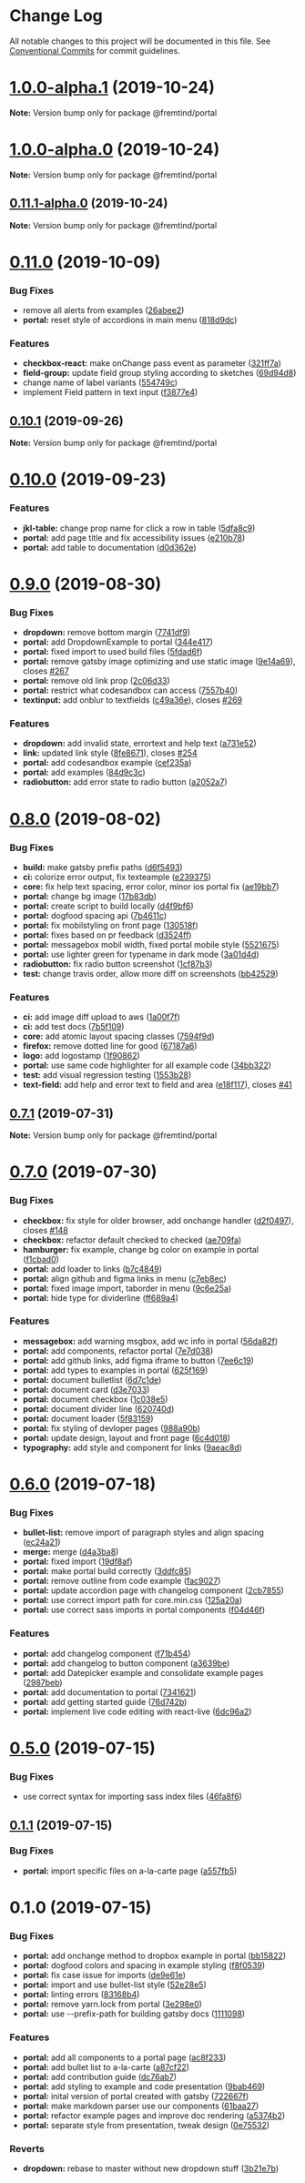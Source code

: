 # Change Log

All notable changes to this project will be documented in this file.
See [Conventional Commits](https://conventionalcommits.org) for commit guidelines.

# [1.0.0-alpha.1](https://github.com/fremtind/jokul/compare/@fremtind/portal@1.0.0-alpha.0...@fremtind/portal@1.0.0-alpha.1) (2019-10-24)

**Note:** Version bump only for package @fremtind/portal





# [1.0.0-alpha.0](https://github.com/fremtind/jokul/compare/@fremtind/portal@0.11.1-alpha.0...@fremtind/portal@1.0.0-alpha.0) (2019-10-24)

**Note:** Version bump only for package @fremtind/portal





## [0.11.1-alpha.0](https://github.com/fremtind/jokul/compare/@fremtind/portal@0.11.0...@fremtind/portal@0.11.1-alpha.0) (2019-10-24)

**Note:** Version bump only for package @fremtind/portal





# [0.11.0](https://github.com/fremtind/jokul/compare/@fremtind/portal@0.10.1...@fremtind/portal@0.11.0) (2019-10-09)


### Bug Fixes

* remove all alerts from examples ([26abee2](https://github.com/fremtind/jokul/commit/26abee2))
* **portal:** reset style of accordions in main menu ([818d9dc](https://github.com/fremtind/jokul/commit/818d9dc))


### Features

* **checkbox-react:** make onChange pass event as parameter ([321ff7a](https://github.com/fremtind/jokul/commit/321ff7a))
* **field-group:** update field group styling according to sketches ([69d94d8](https://github.com/fremtind/jokul/commit/69d94d8))
* change name of label variants ([554749c](https://github.com/fremtind/jokul/commit/554749c))
* implement Field pattern in text input ([f3877e4](https://github.com/fremtind/jokul/commit/f3877e4))





## [0.10.1](https://github.com/fremtind/jokul/compare/@fremtind/portal@0.10.0...@fremtind/portal@0.10.1) (2019-09-26)

**Note:** Version bump only for package @fremtind/portal





# [0.10.0](https://github.com/fremtind/jokul/compare/@fremtind/portal@0.9.0...@fremtind/portal@0.10.0) (2019-09-23)


### Features

* **jkl-table:** change prop name for click a row in table ([5dfa8c9](https://github.com/fremtind/jokul/commit/5dfa8c9))
* **portal:** add page title and fix accessibility issues ([e210b78](https://github.com/fremtind/jokul/commit/e210b78))
* **portal:** add table to documentation ([d0d362e](https://github.com/fremtind/jokul/commit/d0d362e))





# [0.9.0](https://github.com/fremtind/jokul/compare/@fremtind/portal@0.8.0...@fremtind/portal@0.9.0) (2019-08-30)


### Bug Fixes

* **dropdown:** remove bottom margin ([7741df9](https://github.com/fremtind/jokul/commit/7741df9))
* **portal:** add DropdownExample to portal ([344e417](https://github.com/fremtind/jokul/commit/344e417))
* **portal:** fixed import to used build files ([5fdad6f](https://github.com/fremtind/jokul/commit/5fdad6f))
* **portal:** remove gatsby image optimizing and use static image ([9e14a69](https://github.com/fremtind/jokul/commit/9e14a69)), closes [#267](https://github.com/fremtind/jokul/issues/267)
* **portal:** remove old link prop ([2c06d33](https://github.com/fremtind/jokul/commit/2c06d33))
* **portal:** restrict what codesandbox can access ([7557b40](https://github.com/fremtind/jokul/commit/7557b40))
* **textinput:** add onblur to textfields ([c49a36e](https://github.com/fremtind/jokul/commit/c49a36e)), closes [#269](https://github.com/fremtind/jokul/issues/269)


### Features

* **dropdown:** add invalid state, errortext and help text ([a731e52](https://github.com/fremtind/jokul/commit/a731e52))
* **link:** updated link style ([8fe8671](https://github.com/fremtind/jokul/commit/8fe8671)), closes [#254](https://github.com/fremtind/jokul/issues/254)
* **portal:** add codesandbox example ([cef235a](https://github.com/fremtind/jokul/commit/cef235a))
* **portal:** add examples ([84d9c3c](https://github.com/fremtind/jokul/commit/84d9c3c))
* **radiobutton:** add error state to radio button ([a2052a7](https://github.com/fremtind/jokul/commit/a2052a7))





# [0.8.0](https://github.com/fremtind/jokul/compare/@fremtind/portal@0.7.1...@fremtind/portal@0.8.0) (2019-08-02)


### Bug Fixes

* **build:** make gatsby prefix paths ([d6f5493](https://github.com/fremtind/jokul/commit/d6f5493))
* **ci:** colorize error output, fix texteample ([e239375](https://github.com/fremtind/jokul/commit/e239375))
* **core:** fix help text spacing, error color, minor ios portal fix ([ae19bb7](https://github.com/fremtind/jokul/commit/ae19bb7))
* **portal:** change bg image ([17b83db](https://github.com/fremtind/jokul/commit/17b83db))
* **portal:** create script to build locally ([d4f9bf6](https://github.com/fremtind/jokul/commit/d4f9bf6))
* **portal:** dogfood spacing api ([7b4611c](https://github.com/fremtind/jokul/commit/7b4611c))
* **portal:** fix mobilstyling on front page ([130518f](https://github.com/fremtind/jokul/commit/130518f))
* **portal:** fixes based on pr feedback ([d3524ff](https://github.com/fremtind/jokul/commit/d3524ff))
* **portal:** messagebox mobil width, fixed portal mobile style ([5521675](https://github.com/fremtind/jokul/commit/5521675))
* **portal:** use lighter green for typename in dark mode ([3a01d4d](https://github.com/fremtind/jokul/commit/3a01d4d))
* **radiobutton:** fix radio button screenshot ([1cf87b3](https://github.com/fremtind/jokul/commit/1cf87b3))
* **test:** change travis order, allow more diff on screenshots ([bb42529](https://github.com/fremtind/jokul/commit/bb42529))


### Features

* **ci:** add image diff upload to aws ([1a00f7f](https://github.com/fremtind/jokul/commit/1a00f7f))
* **ci:** add test docs ([7b5f109](https://github.com/fremtind/jokul/commit/7b5f109))
* **core:** add atomic layout spacing classes ([7594f9d](https://github.com/fremtind/jokul/commit/7594f9d))
* **firefox:** remove dotted line for good ([67187a6](https://github.com/fremtind/jokul/commit/67187a6))
* **logo:** add logostamp ([1f90862](https://github.com/fremtind/jokul/commit/1f90862))
* **portal:** use same code highlighter for all example code ([34bb322](https://github.com/fremtind/jokul/commit/34bb322))
* **test:** add visual regression testing ([1553b28](https://github.com/fremtind/jokul/commit/1553b28))
* **text-field:** add help and error text to field and area ([e18f117](https://github.com/fremtind/jokul/commit/e18f117)), closes [#41](https://github.com/fremtind/jokul/issues/41)





## [0.7.1](https://github.com/fremtind/jokul/compare/@fremtind/portal@0.7.0...@fremtind/portal@0.7.1) (2019-07-31)

**Note:** Version bump only for package @fremtind/portal





# [0.7.0](https://github.com/fremtind/jokul/compare/@fremtind/portal@0.6.0...@fremtind/portal@0.7.0) (2019-07-30)


### Bug Fixes

* **checkbox:** fix style for older browser, add onchange handler ([d2f0497](https://github.com/fremtind/jokul/commit/d2f0497)), closes [#148](https://github.com/fremtind/jokul/issues/148)
* **checkbox:** refactor default checked to checked ([ae709fa](https://github.com/fremtind/jokul/commit/ae709fa))
* **hamburger:** fix example, change bg color on example in portal ([f1cbad0](https://github.com/fremtind/jokul/commit/f1cbad0))
* **portal:** add loader to links ([b7c4849](https://github.com/fremtind/jokul/commit/b7c4849))
* **portal:** align github and figma links in menu ([c7eb8ec](https://github.com/fremtind/jokul/commit/c7eb8ec))
* **portal:** fixed image import, taborder in menu ([9c6e25a](https://github.com/fremtind/jokul/commit/9c6e25a))
* **portal:** hide type for dividerline ([ff689a4](https://github.com/fremtind/jokul/commit/ff689a4))


### Features

* **messagebox:** add warning msgbox, add wc info in portal ([56da82f](https://github.com/fremtind/jokul/commit/56da82f))
* **portal:** add components, refactor portal ([7e7d038](https://github.com/fremtind/jokul/commit/7e7d038))
* **portal:** add github links, add figma iframe to button ([7ee6c19](https://github.com/fremtind/jokul/commit/7ee6c19))
* **portal:** add types to examples in portal ([625f169](https://github.com/fremtind/jokul/commit/625f169))
* **portal:** document bulletlist ([6d7c1de](https://github.com/fremtind/jokul/commit/6d7c1de))
* **portal:** document card ([d3e7033](https://github.com/fremtind/jokul/commit/d3e7033))
* **portal:** document checkbox ([1c038e5](https://github.com/fremtind/jokul/commit/1c038e5))
* **portal:** document divider line ([620740d](https://github.com/fremtind/jokul/commit/620740d))
* **portal:** document loader ([5f83159](https://github.com/fremtind/jokul/commit/5f83159))
* **portal:** fix styling of devloper pages ([988a90b](https://github.com/fremtind/jokul/commit/988a90b))
* **portal:** update design, layout and front page ([6c4d018](https://github.com/fremtind/jokul/commit/6c4d018))
* **typography:** add style and component for links ([9aeac8d](https://github.com/fremtind/jokul/commit/9aeac8d))





# [0.6.0](https://github.com/fremtind/jokul/compare/@fremtind/portal@0.5.0...@fremtind/portal@0.6.0) (2019-07-18)


### Bug Fixes

* **bullet-list:** remove import of paragraph styles and align spacing ([ec24a21](https://github.com/fremtind/jokul/commit/ec24a21))
* **merge:** merge ([d4a3ba8](https://github.com/fremtind/jokul/commit/d4a3ba8))
* **portal:** fixed import ([19df8af](https://github.com/fremtind/jokul/commit/19df8af))
* **portal:** make portal build correctly ([3ddfc85](https://github.com/fremtind/jokul/commit/3ddfc85))
* **portal:** remove outline from code example ([fac9027](https://github.com/fremtind/jokul/commit/fac9027))
* **portal:** update accordion page with changelog component ([2cb7855](https://github.com/fremtind/jokul/commit/2cb7855))
* **portal:** use correct import path for core.min.css ([125a20a](https://github.com/fremtind/jokul/commit/125a20a))
* **portal:** use correct sass imports in portal components ([f04d46f](https://github.com/fremtind/jokul/commit/f04d46f))


### Features

* **portal:** add changelog component ([f71b454](https://github.com/fremtind/jokul/commit/f71b454))
* **portal:** add changelog to button component ([a3639be](https://github.com/fremtind/jokul/commit/a3639be))
* **portal:** add Datepicker example and consolidate example pages ([2987beb](https://github.com/fremtind/jokul/commit/2987beb))
* **portal:** add documentation to portal ([7341621](https://github.com/fremtind/jokul/commit/7341621))
* **portal:** add getting started guide ([76d742b](https://github.com/fremtind/jokul/commit/76d742b))
* **portal:** implement live code editing with react-live ([6dc96a2](https://github.com/fremtind/jokul/commit/6dc96a2))





# [0.5.0](https://github.com/gatsbyjs/gatsby-starter-default/compare/@fremtind/portal@0.1.1...@fremtind/portal@0.5.0) (2019-07-15)


### Bug Fixes

* use correct syntax for importing sass index files ([46fa8f6](https://github.com/gatsbyjs/gatsby-starter-default/commit/46fa8f6))





## [0.1.1](https://github.com/gatsbyjs/gatsby-starter-default/compare/@fremtind/portal@0.1.0...@fremtind/portal@0.1.1) (2019-07-15)


### Bug Fixes

* **portal:** import specific files on a-la-carte page ([a557fb5](https://github.com/gatsbyjs/gatsby-starter-default/commit/a557fb5))





# 0.1.0 (2019-07-15)

### Bug Fixes

-   **portal:** add onchange method to dropbox example in portal ([bb15822](https://github.com/gatsbyjs/gatsby-starter-default/commit/bb15822))
-   **portal:** dogfood colors and spacing in example styling ([f8f0539](https://github.com/gatsbyjs/gatsby-starter-default/commit/f8f0539))
-   **portal:** fix case issue for imports ([de9e61e](https://github.com/gatsbyjs/gatsby-starter-default/commit/de9e61e))
-   **portal:** import and use bullet-list style ([52e28e5](https://github.com/gatsbyjs/gatsby-starter-default/commit/52e28e5))
-   **portal:** linting errors ([83168b4](https://github.com/gatsbyjs/gatsby-starter-default/commit/83168b4))
-   **portal:** remove yarn.lock from portal ([3e298e0](https://github.com/gatsbyjs/gatsby-starter-default/commit/3e298e0))
-   **portal:** use --prefix-path for building gatsby docs ([1111098](https://github.com/gatsbyjs/gatsby-starter-default/commit/1111098))

### Features

-   **portal:** add all components to a portal page ([ac8f233](https://github.com/gatsbyjs/gatsby-starter-default/commit/ac8f233))
-   **portal:** add bullet list to a-la-carte ([a87cf22](https://github.com/gatsbyjs/gatsby-starter-default/commit/a87cf22))
-   **portal:** add contribution guide ([dc76ab7](https://github.com/gatsbyjs/gatsby-starter-default/commit/dc76ab7))
-   **portal:** add styling to example and code presentation ([9bab469](https://github.com/gatsbyjs/gatsby-starter-default/commit/9bab469))
-   **portal:** inital version of portal created with gatsby ([722667f](https://github.com/gatsbyjs/gatsby-starter-default/commit/722667f))
-   **portal:** make markdown parser use our components ([61baa27](https://github.com/gatsbyjs/gatsby-starter-default/commit/61baa27))
-   **portal:** refactor example pages and improve doc rendering ([a5374b2](https://github.com/gatsbyjs/gatsby-starter-default/commit/a5374b2))
-   **portal:** separate style from presentation, tweak design ([0e75532](https://github.com/gatsbyjs/gatsby-starter-default/commit/0e75532))

### Reverts

-   **dropdown:** rebase to master without new dropdown stuff ([3b21e7b](https://github.com/gatsbyjs/gatsby-starter-default/commit/3b21e7b))

